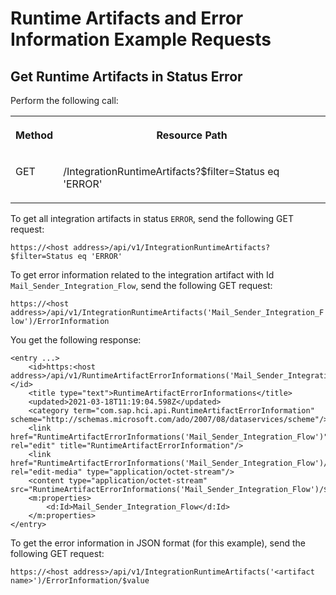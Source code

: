 <!-- loio3db463e24d9547a5bcc0a7d22d5e8b1a -->

# Runtime Artifacts and Error Information Example Requests



<a name="loio3db463e24d9547a5bcc0a7d22d5e8b1a__section_wws_3k5_r4b"/>

## Get Runtime Artifacts in Status Error

Perform the following call:


<table>
<tr>
<th valign="top">

Method



</th>
<th valign="top">

Resource Path



</th>
</tr>
<tr>
<td valign="top">

GET



</td>
<td valign="top">

/IntegrationRuntimeArtifacts?$filter=Status eq 'ERROR'



</td>
</tr>
</table>

To get all integration artifacts in status `ERROR`, send the following GET request:

`https://<host address>/api/v1/IntegrationRuntimeArtifacts?$filter=Status eq 'ERROR'`

To get error information related to the integration artifact with Id `Mail_Sender_Integration_Flow`, send the following GET request:

`https://<host address>/api/v1/IntegrationRuntimeArtifacts('Mail_Sender_Integration_Flow')/ErrorInformation`

You get the following response:

```
<entry ...>
    <id>https:<host address>/api/v1/RuntimeArtifactErrorInformations('Mail_Sender_Integration_Flow')</id>
    <title type="text">RuntimeArtifactErrorInformations</title>
    <updated>2021-03-18T11:19:04.598Z</updated>
    <category term="com.sap.hci.api.RuntimeArtifactErrorInformation" scheme="http://schemas.microsoft.com/ado/2007/08/dataservices/scheme"/>
    <link href="RuntimeArtifactErrorInformations('Mail_Sender_Integration_Flow')" rel="edit" title="RuntimeArtifactErrorInformation"/>
    <link href="RuntimeArtifactErrorInformations('Mail_Sender_Integration_Flow')/$value" rel="edit-media" type="application/octet-stream"/>
    <content type="application/octet-stream" src="RuntimeArtifactErrorInformations('Mail_Sender_Integration_Flow')/$value"/>
    <m:properties>
        <d:Id>Mail_Sender_Integration_Flow</d:Id>
    </m:properties>
</entry>
```

To get the error information in JSON format \(for this example\), send the following GET request:

`https://<host address>/api/v1/IntegrationRuntimeArtifacts('<artifact name>')/ErrorInformation/$value`

